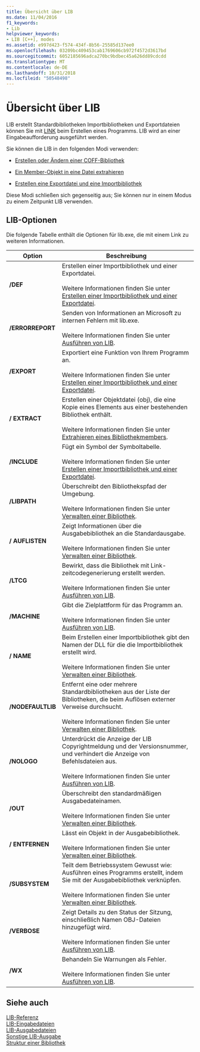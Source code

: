 ```yaml
---
title: Übersicht über LIB
ms.date: 11/04/2016
f1_keywords:
- Lib
helpviewer_keywords:
- LIB [C++], modes
ms.assetid: e997d423-f574-434f-8b56-25585d137ee0
ms.openlocfilehash: 03209bc409453cab1769606cb972f4572d3617bd
ms.sourcegitcommit: 6052185696adca270bc9bdbec45a626dd89cdcdd
ms.translationtype: MT
ms.contentlocale: de-DE
ms.lasthandoff: 10/31/2018
ms.locfileid: "50548498"
---
```

# <a name="overview-of-lib"></a>Übersicht über LIB

LIB erstellt Standardbibliotheken Importbibliotheken und Exportdateien können Sie mit [LINK](../../build/reference/linker-options.md) beim Erstellen eines Programms. LIB wird an einer Eingabeaufforderung ausgeführt werden.

Sie können die LIB in den folgenden Modi verwenden:

- [Erstellen oder Ändern einer COFF-Bibliothek](../../build/reference/managing-a-library.md)

- [Ein Member-Objekt in eine Datei extrahieren](../../build/reference/extracting-a-library-member.md)

- [Erstellen eine Exportdatei und eine Importbibliothek](../../build/reference/working-with-import-libraries-and-export-files.md)

Diese Modi schließen sich gegenseitig aus; Sie können nur in einem Modus zu einem Zeitpunkt LIB verwenden.

## <a name="lib-options"></a>LIB-Optionen

Die folgende Tabelle enthält die Optionen für lib.exe, die mit einem Link zu weiteren Informationen.

|Option|Beschreibung|
|-|-|
|**/DEF**|Erstellen einer Importbibliothek und einer Exportdatei.<br/><br/>Weitere Informationen finden Sie unter [Erstellen einer Importbibliothek und einer Exportdatei](../../build/reference/building-an-import-library-and-export-file.md).|
|**/ERRORREPORT**|   Senden von Informationen an Microsoft zu internen Fehlern mit lib.exe.<br/><br/>Weitere Informationen finden Sie unter [Ausführen von LIB](../../build/reference/running-lib.md).|
|**/EXPORT**|   Exportiert eine Funktion von Ihrem Programm an.<br/><br/>Weitere Informationen finden Sie unter [Erstellen einer Importbibliothek und einer Exportdatei](../../build/reference/building-an-import-library-and-export-file.md).|
|**/ EXTRACT**|   Erstellen einer Objektdatei (obj), die eine Kopie eines Elements aus einer bestehenden Bibliothek enthält.<br/><br/>Weitere Informationen finden Sie unter [Extrahieren eines Bibliothekmembers](../../build/reference/extracting-a-library-member.md).|
|**/INCLUDE**|   Fügt ein Symbol der Symboltabelle.<br/><br/>Weitere Informationen finden Sie unter [Erstellen einer Importbibliothek und einer Exportdatei](../../build/reference/building-an-import-library-and-export-file.md).|
|**/LIBPATH**|   Überschreibt den Bibliothekspfad der Umgebung.<br/><br/>Weitere Informationen finden Sie unter [Verwalten einer Bibliothek](../../build/reference/managing-a-library.md).|
|**/ AUFLISTEN**|   Zeigt Informationen über die Ausgabebibliothek an die Standardausgabe.<br/><br/>Weitere Informationen finden Sie unter [Verwalten einer Bibliothek](../../build/reference/managing-a-library.md).|
|**/LTCG**|   Bewirkt, dass die Bibliothek mit Link-zeitcodegenerierung erstellt werden.<br/><br/>Weitere Informationen finden Sie unter [Ausführen von LIB](../../build/reference/running-lib.md).|
|**/MACHINE**|   Gibt die Zielplattform für das Programm an.<br/><br/>Weitere Informationen finden Sie unter [Ausführen von LIB](../../build/reference/running-lib.md).|
|**/ NAME**|   Beim Erstellen einer Importbibliothek gibt den Namen der DLL für die die Importbibliothek erstellt wird.<br/><br/>Weitere Informationen finden Sie unter [Verwalten einer Bibliothek](../../build/reference/managing-a-library.md).|
|**/NODEFAULTLIB**|   Entfernt eine oder mehrere Standardbibliotheken aus der Liste der Bibliotheken, die beim Auflösen externer Verweise durchsucht.<br/><br/>Weitere Informationen finden Sie unter [Verwalten einer Bibliothek](../../build/reference/managing-a-library.md).|
|**/NOLOGO**|   Unterdrückt die Anzeige der LIB Copyrightmeldung und der Versionsnummer, und verhindert die Anzeige von Befehlsdateien aus.<br/><br/>Weitere Informationen finden Sie unter [Ausführen von LIB](../../build/reference/running-lib.md).|
|**/OUT**|   Überschreibt den standardmäßigen Ausgabedateinamen.<br/><br/>Weitere Informationen finden Sie unter [Verwalten einer Bibliothek](../../build/reference/managing-a-library.md).|
|**/ ENTFERNEN**|   Lässt ein Objekt in der Ausgabebibliothek.<br/><br/>Weitere Informationen finden Sie unter [Verwalten einer Bibliothek](../../build/reference/managing-a-library.md).|
|**/SUBSYSTEM**|   Teilt dem Betriebssystem Gewusst wie: Ausführen eines Programms erstellt, indem Sie mit der Ausgabebibliothek verknüpfen.<br/><br/>Weitere Informationen finden Sie unter [Verwalten einer Bibliothek](../../build/reference/managing-a-library.md).|
|**/VERBOSE**|   Zeigt Details zu den Status der Sitzung, einschließlich Namen OBJ-Dateien hinzugefügt wird.<br/><br/>Weitere Informationen finden Sie unter [Ausführen von LIB](../../build/reference/running-lib.md).|
|**/WX**|   Behandeln Sie Warnungen als Fehler.<br/><br/>Weitere Informationen finden Sie unter [Ausführen von LIB](../../build/reference/running-lib.md).|

## <a name="see-also"></a>Siehe auch

[LIB-Referenz](../../build/reference/lib-reference.md)<br/>
[LIB-Eingabedateien](../../build/reference/lib-input-files.md)<br/>
[LIB-Ausgabedateien](../../build/reference/lib-output-files.md)<br/>
[Sonstige LIB-Ausgabe](../../build/reference/other-lib-output.md)<br/>
[Struktur einer Bibliothek](../../build/reference/structure-of-a-library.md)